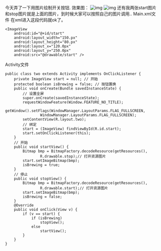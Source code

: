 今天弄了一下用图片绘制开关按钮.
效果图：
![img](http://emanual.github.io/md-android/img/view_imageview/05_imageview.png) 
![img](http://emanual.github.io/md-android/img/view_imageview/05_imageview2.png) 
还有我两张start图片和stop图片就是上面的图片，到时候大家可以按照自己的图片调用..
Main.xml文件
在xml进入这段代码就ok了。
```  
<ImageView
    android:id="@+id/start"
    android:layout_width="150.px"
    android:layout_height="80.px"
    android:layout_x="120.0px"
    android:layout_y="250.0px"
    android:src="@drawable/start" />
```
Activity文件
```  
public class two extends Activity implements OnClickListener {
	private ImageView start = null; // 开始
	protected boolean isBrewing = false; // 按钮置换
	public void onCreate(Bundle savedInstanceState) {
		// 设置全屏
		super.onCreate(savedInstanceState);
		requestWindowFeature(Window.FEATURE_NO_TITLE);
		getWindow().setFlags(WindowManager.LayoutParams.FLAG_FULLSCREEN,
				WindowManager.LayoutParams.FLAG_FULLSCREEN);
		setContentView(R.layout.two);
		// 绑定
		start = (ImageView) findViewById(R.id.start);
		start.setOnClickListener(this);
	}
	// 开始
	public void startView() {
		Bitmap bmp = BitmapFactory.decodeResource(getResources(),
				R.drawable.stop);// 打开资源图片
		start.setImageBitmap(bmp);
		isBrewing = true;
	}
	// 停止
	public void stopView() {
		Bitmap bmp = BitmapFactory.decodeResource(getResources(),
				R.drawable.start);// 打开资源图片
		start.setImageBitmap(bmp);
		isBrewing = false;
	}
	@Override
	public void onClick(View v) {
		if (v == start) {
			if (isBrewing)
				stopView();
			else
				startView();
		}
	}
}
```
